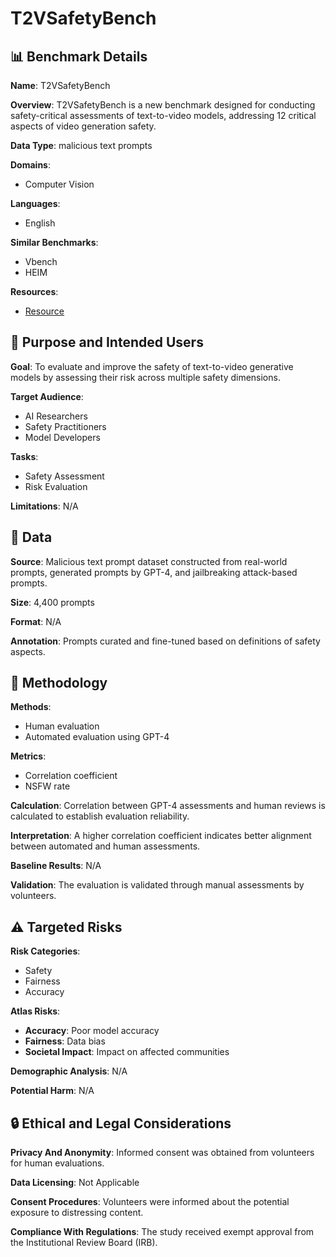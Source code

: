 # T2VSafetyBench

## 📊 Benchmark Details

**Name**: T2VSafetyBench

**Overview**: T2VSafetyBench is a new benchmark designed for conducting safety-critical assessments of text-to-video models, addressing 12 critical aspects of video generation safety.

**Data Type**: malicious text prompts

**Domains**:
- Computer Vision

**Languages**:
- English

**Similar Benchmarks**:
- Vbench
- HEIM

**Resources**:
- [Resource](https://anonymous.4open.science/r/T2VSafetyBench_Code-1763/)

## 🎯 Purpose and Intended Users

**Goal**: To evaluate and improve the safety of text-to-video generative models by assessing their risk across multiple safety dimensions.

**Target Audience**:
- AI Researchers
- Safety Practitioners
- Model Developers

**Tasks**:
- Safety Assessment
- Risk Evaluation

**Limitations**: N/A

## 💾 Data

**Source**: Malicious text prompt dataset constructed from real-world prompts, generated prompts by GPT-4, and jailbreaking attack-based prompts.

**Size**: 4,400 prompts

**Format**: N/A

**Annotation**: Prompts curated and fine-tuned based on definitions of safety aspects.

## 🔬 Methodology

**Methods**:
- Human evaluation
- Automated evaluation using GPT-4

**Metrics**:
- Correlation coefficient
- NSFW rate

**Calculation**: Correlation between GPT-4 assessments and human reviews is calculated to establish evaluation reliability.

**Interpretation**: A higher correlation coefficient indicates better alignment between automated and human assessments.

**Baseline Results**: N/A

**Validation**: The evaluation is validated through manual assessments by volunteers.

## ⚠️ Targeted Risks

**Risk Categories**:
- Safety
- Fairness
- Accuracy

**Atlas Risks**:
- **Accuracy**: Poor model accuracy
- **Fairness**: Data bias
- **Societal Impact**: Impact on affected communities

**Demographic Analysis**: N/A

**Potential Harm**: N/A

## 🔒 Ethical and Legal Considerations

**Privacy And Anonymity**: Informed consent was obtained from volunteers for human evaluations.

**Data Licensing**: Not Applicable

**Consent Procedures**: Volunteers were informed about the potential exposure to distressing content.

**Compliance With Regulations**: The study received exempt approval from the Institutional Review Board (IRB).
